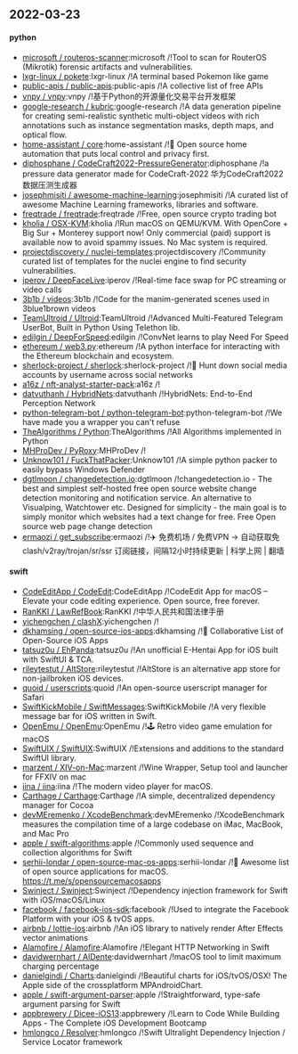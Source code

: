 ## 2022-03-23

#### python
* [microsoft / routeros-scanner](https://github.com/microsoft/routeros-scanner):microsoft /!Tool to scan for RouterOS (Mikrotik) forensic artifacts and vulnerabilities.
* [lxgr-linux / pokete](https://github.com/lxgr-linux/pokete):lxgr-linux /!A terminal based Pokemon like game
* [public-apis / public-apis](https://github.com/public-apis/public-apis):public-apis /!A collective list of free APIs
* [vnpy / vnpy](https://github.com/vnpy/vnpy):vnpy /!基于Python的开源量化交易平台开发框架
* [google-research / kubric](https://github.com/google-research/kubric):google-research /!A data generation pipeline for creating semi-realistic synthetic multi-object videos with rich annotations such as instance segmentation masks, depth maps, and optical flow.
* [home-assistant / core](https://github.com/home-assistant/core):home-assistant /!🏡 Open source home automation that puts local control and privacy first.
* [diphosphane / CodeCraft2022-PressureGenerator](https://github.com/diphosphane/CodeCraft2022-PressureGenerator):diphosphane /!a pressure data generator made for CodeCraft-2022 华为CodeCraft2022数据压测生成器
* [josephmisiti / awesome-machine-learning](https://github.com/josephmisiti/awesome-machine-learning):josephmisiti /!A curated list of awesome Machine Learning frameworks, libraries and software.
* [freqtrade / freqtrade](https://github.com/freqtrade/freqtrade):freqtrade /!Free, open source crypto trading bot
* [kholia / OSX-KVM](https://github.com/kholia/OSX-KVM):kholia /!Run macOS on QEMU/KVM. With OpenCore + Big Sur + Monterey support now! Only commercial (paid) support is available now to avoid spammy issues. No Mac system is required.
* [projectdiscovery / nuclei-templates](https://github.com/projectdiscovery/nuclei-templates):projectdiscovery /!Community curated list of templates for the nuclei engine to find security vulnerabilities.
* [iperov / DeepFaceLive](https://github.com/iperov/DeepFaceLive):iperov /!Real-time face swap for PC streaming or video calls
* [3b1b / videos](https://github.com/3b1b/videos):3b1b /!Code for the manim-generated scenes used in 3blue1brown videos
* [TeamUltroid / Ultroid](https://github.com/TeamUltroid/Ultroid):TeamUltroid /!Advanced Multi-Featured Telegram UserBot, Built in Python Using Telethon lib.
* [edilgin / DeepForSpeed](https://github.com/edilgin/DeepForSpeed):edilgin /!ConvNet learns to play Need For Speed
* [ethereum / web3.py](https://github.com/ethereum/web3.py):ethereum /!A python interface for interacting with the Ethereum blockchain and ecosystem.
* [sherlock-project / sherlock](https://github.com/sherlock-project/sherlock):sherlock-project /!🔎 Hunt down social media accounts by username across social networks
* [a16z / nft-analyst-starter-pack](https://github.com/a16z/nft-analyst-starter-pack):a16z /!
* [datvuthanh / HybridNets](https://github.com/datvuthanh/HybridNets):datvuthanh /!HybridNets: End-to-End Perception Network
* [python-telegram-bot / python-telegram-bot](https://github.com/python-telegram-bot/python-telegram-bot):python-telegram-bot /!We have made you a wrapper you can't refuse
* [TheAlgorithms / Python](https://github.com/TheAlgorithms/Python):TheAlgorithms /!All Algorithms implemented in Python
* [MHProDev / PyRoxy](https://github.com/MHProDev/PyRoxy):MHProDev /!
* [Unknow101 / FuckThatPacker](https://github.com/Unknow101/FuckThatPacker):Unknow101 /!A simple python packer to easily bypass Windows Defender
* [dgtlmoon / changedetection.io](https://github.com/dgtlmoon/changedetection.io):dgtlmoon /!changedetection.io - The best and simplest self-hosted free open source website change detection monitoring and notification service. An alternative to Visualping, Watchtower etc. Designed for simplicity - the main goal is to simply monitor which websites had a text change for free. Free Open source web page change detection
* [ermaozi / get_subscribe](https://github.com/ermaozi/get_subscribe):ermaozi /!✈️ 免费机场 / 免费VPN -> 自动获取免 clash/v2ray/trojan/sr/ssr 订阅链接，间隔12小时持续更新 | 科学上网 | 翻墙

#### swift
* [CodeEditApp / CodeEdit](https://github.com/CodeEditApp/CodeEdit):CodeEditApp /!CodeEdit App for macOS – Elevate your code editing experience. Open source, free forever.
* [RanKKI / LawRefBook](https://github.com/RanKKI/LawRefBook):RanKKI /!中华人民共和国法律手册
* [yichengchen / clashX](https://github.com/yichengchen/clashX):yichengchen /!
* [dkhamsing / open-source-ios-apps](https://github.com/dkhamsing/open-source-ios-apps):dkhamsing /!📱 Collaborative List of Open-Source iOS Apps
* [tatsuz0u / EhPanda](https://github.com/tatsuz0u/EhPanda):tatsuz0u /!An unofficial E-Hentai App for iOS built with SwiftUI & TCA.
* [rileytestut / AltStore](https://github.com/rileytestut/AltStore):rileytestut /!AltStore is an alternative app store for non-jailbroken iOS devices.
* [quoid / userscripts](https://github.com/quoid/userscripts):quoid /!An open-source userscript manager for Safari
* [SwiftKickMobile / SwiftMessages](https://github.com/SwiftKickMobile/SwiftMessages):SwiftKickMobile /!A very flexible message bar for iOS written in Swift.
* [OpenEmu / OpenEmu](https://github.com/OpenEmu/OpenEmu):OpenEmu /!🕹 Retro video game emulation for macOS
* [SwiftUIX / SwiftUIX](https://github.com/SwiftUIX/SwiftUIX):SwiftUIX /!Extensions and additions to the standard SwiftUI library.
* [marzent / XIV-on-Mac](https://github.com/marzent/XIV-on-Mac):marzent /!Wine Wrapper, Setup tool and launcher for FFXIV on mac
* [iina / iina](https://github.com/iina/iina):iina /!The modern video player for macOS.
* [Carthage / Carthage](https://github.com/Carthage/Carthage):Carthage /!A simple, decentralized dependency manager for Cocoa
* [devMEremenko / XcodeBenchmark](https://github.com/devMEremenko/XcodeBenchmark):devMEremenko /!XcodeBenchmark measures the compilation time of a large codebase on iMac, MacBook, and Mac Pro
* [apple / swift-algorithms](https://github.com/apple/swift-algorithms):apple /!Commonly used sequence and collection algorithms for Swift
* [serhii-londar / open-source-mac-os-apps](https://github.com/serhii-londar/open-source-mac-os-apps):serhii-londar /!🚀 Awesome list of open source applications for macOS. https://t.me/s/opensourcemacosapps
* [Swinject / Swinject](https://github.com/Swinject/Swinject):Swinject /!Dependency injection framework for Swift with iOS/macOS/Linux
* [facebook / facebook-ios-sdk](https://github.com/facebook/facebook-ios-sdk):facebook /!Used to integrate the Facebook Platform with your iOS & tvOS apps.
* [airbnb / lottie-ios](https://github.com/airbnb/lottie-ios):airbnb /!An iOS library to natively render After Effects vector animations
* [Alamofire / Alamofire](https://github.com/Alamofire/Alamofire):Alamofire /!Elegant HTTP Networking in Swift
* [davidwernhart / AlDente](https://github.com/davidwernhart/AlDente):davidwernhart /!macOS tool to limit maximum charging percentage
* [danielgindi / Charts](https://github.com/danielgindi/Charts):danielgindi /!Beautiful charts for iOS/tvOS/OSX! The Apple side of the crossplatform MPAndroidChart.
* [apple / swift-argument-parser](https://github.com/apple/swift-argument-parser):apple /!Straightforward, type-safe argument parsing for Swift
* [appbrewery / Dicee-iOS13](https://github.com/appbrewery/Dicee-iOS13):appbrewery /!Learn to Code While Building Apps - The Complete iOS Development Bootcamp
* [hmlongco / Resolver](https://github.com/hmlongco/Resolver):hmlongco /!Swift Ultralight Dependency Injection / Service Locator framework
